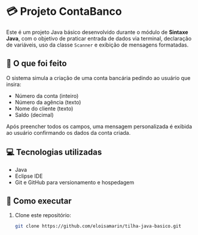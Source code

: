 # 💳 Projeto ContaBanco

Este é um projeto Java básico desenvolvido durante o módulo de **Sintaxe Java**, com o objetivo de praticar entrada de dados via terminal, declaração de variáveis, uso da classe `Scanner` e exibição de mensagens formatadas.

## 🧠 O que foi feito

O sistema simula a criação de uma conta bancária pedindo ao usuário que insira:

- Número da conta (inteiro)
- Número da agência (texto)
- Nome do cliente (texto)
- Saldo (decimal)

Após preencher todos os campos, uma mensagem personalizada é exibida ao usuário confirmando os dados da conta criada.

## 💻 Tecnologias utilizadas

- Java
- Eclipse IDE 
- Git e GitHub para versionamento e hospedagem

## 🚀 Como executar

1. Clone este repositório:
   ```bash
   git clone https://github.com/eloisamarin/tilha-java-basico.git
